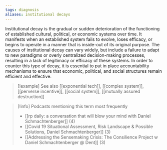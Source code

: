 ```yaml
---
tags: diagnosis
aliases: institutional decays
---
```


Institutional decay is the gradual or sudden deterioration of the functioning of established cultural, political, or economic systems over time. It manifests when an established system fails to evolve, loses efficacy, or begins to operate in a manner that is inside-out of its original purpose. The causes of institutional decay can vary widely, but include a failure to adapt to new paradigms or overly centralized decision-making processes, resulting in a lack of legitimacy or efficacy of these systems. In order to counter this type of decay, it is essential to put in place accountability mechanisms to ensure that economic, political, and social structures remain efficient and effective.

> [!example] See also
> [[exponential tech]], [[complex system]], [[perverse incentive]], [[social system]], [[mutually assured destruction]]

> [!info] Podcasts mentioning this term most frequently
> * [[rp daily: a conversation that will blow your mind with Daniel Schmachtenberger]] (4)
> * [[Covid 19 Situational Assessment, Risk Landscape & Possible Solutions, Daniel Schmachtenberger]] (3)
> * [[Addressing the Sensemaking Crisis: The Consilience Project w  Daniel Schmachtenberger @ Dent]] (3)